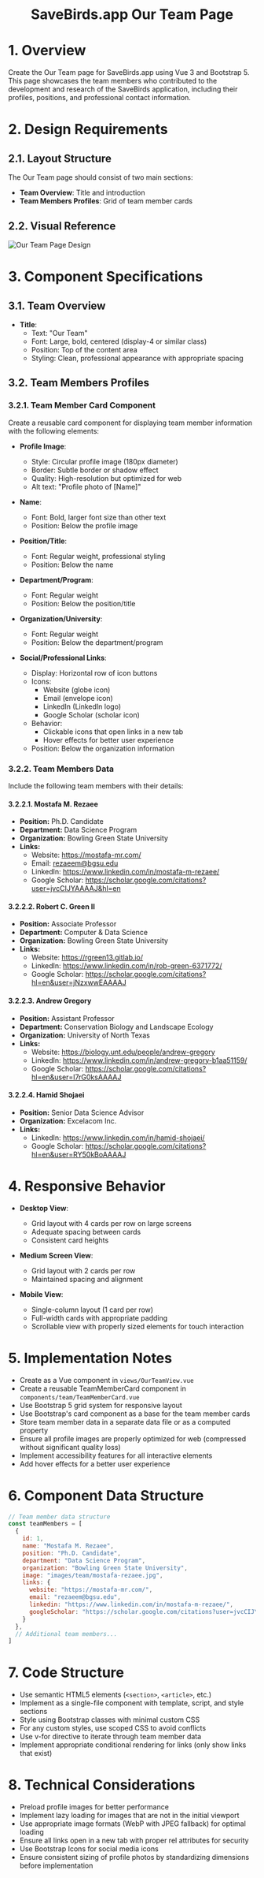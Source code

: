 <h1 align="center">SaveBirds.app Our Team Page</h1>

# 1. Overview
Create the Our Team page for SaveBirds.app using Vue 3 and Bootstrap 5. This page showcases the team members who contributed to the development and research of the SaveBirds application, including their profiles, positions, and professional contact information.

# 2. Design Requirements

## 2.1. Layout Structure
The Our Team page should consist of two main sections:
- **Team Overview**: Title and introduction
- **Team Members Profiles**: Grid of team member cards

## 2.2. Visual Reference
![Our Team Page Design](images/5-Our-Team.png)

# 3. Component Specifications

## 3.1. Team Overview
- **Title**:
  - Text: "Our Team"
  - Font: Large, bold, centered (display-4 or similar class)
  - Position: Top of the content area
  - Styling: Clean, professional appearance with appropriate spacing

## 3.2. Team Members Profiles

### 3.2.1. Team Member Card Component
Create a reusable card component for displaying team member information with the following elements:

- **Profile Image**:
  - Style: Circular profile image (180px diameter)
  - Border: Subtle border or shadow effect
  - Quality: High-resolution but optimized for web
  - Alt text: "Profile photo of [Name]"

- **Name**:
  - Font: Bold, larger font size than other text
  - Position: Below the profile image

- **Position/Title**:
  - Font: Regular weight, professional styling
  - Position: Below the name

- **Department/Program**:
  - Font: Regular weight
  - Position: Below the position/title

- **Organization/University**:
  - Font: Regular weight
  - Position: Below the department/program

- **Social/Professional Links**:
  - Display: Horizontal row of icon buttons
  - Icons:
    - Website (globe icon)
    - Email (envelope icon)
    - LinkedIn (LinkedIn logo)
    - Google Scholar (scholar icon)
  - Behavior: 
    - Clickable icons that open links in a new tab
    - Hover effects for better user experience
  - Position: Below the organization information

### 3.2.2. Team Members Data
Include the following team members with their details:

#### 3.2.2.1. Mostafa M. Rezaee
- **Position:** Ph.D. Candidate
- **Department:** Data Science Program
- **Organization:** Bowling Green State University
- **Links:**
  - Website: https://mostafa-mr.com/
  - Email: rezaeem@bgsu.edu
  - LinkedIn: https://www.linkedin.com/in/mostafa-m-rezaee/
  - Google Scholar: https://scholar.google.com/citations?user=jvcCIJYAAAAJ&hl=en

#### 3.2.2.2. Robert C. Green II
- **Position:** Associate Professor
- **Department:** Computer & Data Science
- **Organization:** Bowling Green State University
- **Links:**
  - Website: https://rgreen13.gitlab.io/
  - LinkedIn: https://www.linkedin.com/in/rob-green-6371772/
  - Google Scholar: https://scholar.google.com/citations?hl=en&user=jNzxwwEAAAAJ

#### 3.2.2.3. Andrew Gregory
- **Position:** Assistant Professor
- **Department:** Conservation Biology and Landscape Ecology
- **Organization:** University of North Texas
- **Links:**
  - Website: https://biology.unt.edu/people/andrew-gregory
  - LinkedIn: https://www.linkedin.com/in/andrew-gregory-b1aa51159/
  - Google Scholar: https://scholar.google.com/citations?hl=en&user=I7rG0ksAAAAJ

#### 3.2.2.4. Hamid Shojaei
- **Position:** Senior Data Science Advisor
- **Organization:** Excelacom Inc.
- **Links:**
  - LinkedIn: https://www.linkedin.com/in/hamid-shojaei/
  - Google Scholar: https://scholar.google.com/citations?hl=en&user=RY50kBoAAAAJ

# 4. Responsive Behavior
- **Desktop View**:
  - Grid layout with 4 cards per row on large screens
  - Adequate spacing between cards
  - Consistent card heights

- **Medium Screen View**:
  - Grid layout with 2 cards per row
  - Maintained spacing and alignment

- **Mobile View**:
  - Single-column layout (1 card per row)
  - Full-width cards with appropriate padding
  - Scrollable view with properly sized elements for touch interaction

# 5. Implementation Notes
- Create as a Vue component in `views/OurTeamView.vue`
- Create a reusable TeamMemberCard component in `components/team/TeamMemberCard.vue`
- Use Bootstrap 5 grid system for responsive layout
- Use Bootstrap's card component as a base for the team member cards
- Store team member data in a separate data file or as a computed property
- Ensure all profile images are properly optimized for web (compressed without significant quality loss)
- Implement accessibility features for all interactive elements
- Add hover effects for a better user experience

# 6. Component Data Structure
```javascript
// Team member data structure
const teamMembers = [
  {
    id: 1,
    name: "Mostafa M. Rezaee",
    position: "Ph.D. Candidate",
    department: "Data Science Program",
    organization: "Bowling Green State University",
    image: "images/team/mostafa-rezaee.jpg",
    links: {
      website: "https://mostafa-mr.com/",
      email: "rezaeem@bgsu.edu",
      linkedin: "https://www.linkedin.com/in/mostafa-m-rezaee/",
      googleScholar: "https://scholar.google.com/citations?user=jvcCIJYAAAAJ&hl=en"
    }
  },
  // Additional team members...
]
```

# 7. Code Structure
- Use semantic HTML5 elements (`<section>`, `<article>`, etc.)
- Implement as a single-file component with template, script, and style sections
- Style using Bootstrap classes with minimal custom CSS
- For any custom styles, use scoped CSS to avoid conflicts
- Use v-for directive to iterate through team member data
- Implement appropriate conditional rendering for links (only show links that exist)

# 8. Technical Considerations
- Preload profile images for better performance
- Implement lazy loading for images that are not in the initial viewport
- Use appropriate image formats (WebP with JPEG fallback) for optimal loading
- Ensure all links open in a new tab with proper rel attributes for security
- Use Bootstrap Icons for social media icons
- Ensure consistent sizing of profile photos by standardizing dimensions before implementation
